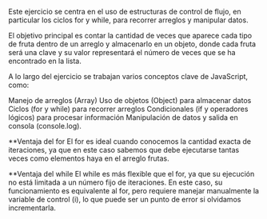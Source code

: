 Este ejercicio se centra en el uso de estructuras de control de flujo, en particular los ciclos for y while, para recorrer arreglos y manipular datos.

El objetivo principal es contar la cantidad de veces que aparece cada tipo de fruta dentro de un arreglo y almacenarlo en un objeto, donde cada fruta será una clave y su valor representará el número de veces que se ha encontrado en la lista.

A lo largo del ejercicio se trabajan varios conceptos clave de JavaScript, como:

Manejo de arreglos (Array)
Uso de objetos (Object) para almacenar datos
Ciclos (for y while) para recorrer arreglos
Condicionales (if y operadores lógicos) para procesar información
Manipulación de datos y salida en consola (console.log).

**Ventaja del for
El for es ideal cuando conocemos la cantidad exacta de iteraciones, ya que en este caso sabemos que debe ejecutarse tantas veces como elementos haya en el arreglo frutas.

**Ventaja del while
El while es más flexible que el for, ya que su ejecución no está limitada a un número fijo de iteraciones. En este caso, su funcionamiento es equivalente al for, pero requiere manejar manualmente la variable de control (i), lo que puede ser un punto de error si olvidamos incrementarla.